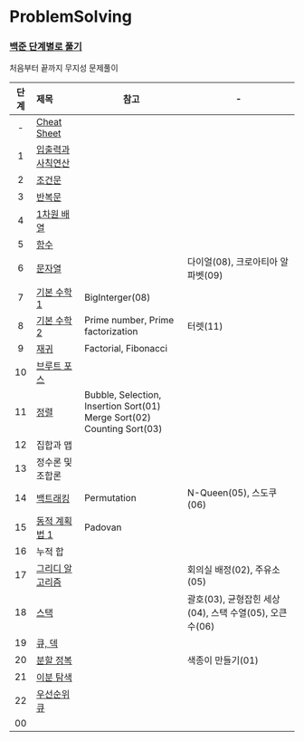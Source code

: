 # ProblemSolving

### [백준 단계별로 풀기](https://www.acmicpc.net/step)  
처음부터 끝까지 무지성 문제풀이

| 단계  | 제목                                                                                  | 참고                                                                               | -                                       |
|:---:|:------------------------------------------------------------------------------------|----------------------------------------------------------------------------------|-----------------------------------------|
|  -  | [Cheat Sheet](https://github.com/eezn/ProblemSolving/blob/master/cheatsheet.md)     |||
|  1  | [입출력과 사칙연산](https://github.com/eezn/ProblemSolving/tree/master/src/baekjoon/step01) |||
|  2  | [조건문](https://github.com/eezn/ProblemSolving/tree/master/src/baekjoon/step02)       |||
|  3  | [반복문](https://github.com/eezn/ProblemSolving/tree/master/src/baekjoon/step03)       |||
|  4  | [1차원 배열](https://github.com/eezn/ProblemSolving/tree/master/src/baekjoon/step04)    |||
|  5  | [함수](https://github.com/eezn/ProblemSolving/tree/master/src/baekjoon/step05)        |||
|  6  | [문자열](https://github.com/eezn/ProblemSolving/tree/master/src/baekjoon/step06)       |                                                                                  | 다이얼(08), 크로아티아 알파벳(09)                  |
|  7  | [기본 수학 1](https://github.com/eezn/ProblemSolving/tree/master/src/baekjoon/step07)   | BigInterger(08)                                                                  ||
|  8  | [기본 수학 2](https://github.com/eezn/ProblemSolving/tree/master/src/baekjoon/step07)   | Prime number, Prime factorization                                                | 터렛(11)                                  |
|  9  | [재귀](https://github.com/eezn/ProblemSolving/tree/master/src/baekjoon/step09)        | Factorial, Fibonacci                                                             ||
| 10  | [브루트 포스](https://github.com/eezn/ProblemSolving/tree/master/src/baekjoon/step10)    ||
| 11  | [정렬](https://github.com/eezn/ProblemSolving/tree/master/src/baekjoon/step11)        | Bubble, Selection, Insertion Sort(01)</br> Merge Sort(02)</br> Counting Sort(03) ||
| 12  | 집합과 맵                                                                               |||
| 13  | 정수론 및 조합론                                                                           |||
| 14  | [백트래킹](https://github.com/eezn/ProblemSolving/tree/master/src/baekjoon/step14)      | Permutation                                                                      | N-Queen(05), 스도쿠(06)                    |
| 15  | [동적 계획법 1](https://github.com/eezn/ProblemSolving/tree/master/src/baekjoon/step15)  | Padovan                                                                          ||
| 16  | 누적 합                                                                                |||
| 17  | [그리디 알고리즘](https://github.com/eezn/ProblemSolving/tree/master/src/baekjoon/step17)  |                                                                                  | 회의실 배정(02), 주유소(05)                     |
| 18  | [스택](https://github.com/eezn/ProblemSolving/tree/master/src/baekjoon/step18)        |                                                                                  | 괄호(03), 균형잡힌 세상(04), 스택 수열(05), 오큰수(06) |
| 19  | [큐, 덱](https://github.com/eezn/ProblemSolving/tree/master/src/baekjoon/step19)      |||
| 20  | [분할 정복](https://github.com/eezn/ProblemSolving/tree/master/src/baekjoon/step20)     |                                                                                  | 색종이 만들기(01)                                                                      |
| 21  | [이분 탐색](https://github.com/eezn/ProblemSolving/tree/master/src/baekjoon/step21)     |||
| 22  | [우선순위 큐](https://github.com/eezn/ProblemSolving/tree/master/src/baekjoon/step22)    |||
| 00  | [](https://github.com/eezn/ProblemSolving/tree/master/src/baekjoon/step)            |||
